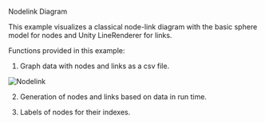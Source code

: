 Nodelink Diagram

This example visualizes a classical node-link diagram with the basic sphere model for nodes and Unity LineRenderer for links. 

Functions provided in this example:

1. Graph data with nodes and links as a csv file.

![Nodelink](https://github.com/ImmersiveAnalyticsUNCC/Immersive.Unity.Vis/blob/master/Unity/Nodelink/graph.png)

2. Generation of nodes and links based on data in run time.

3. Labels of nodes for their indexes.


